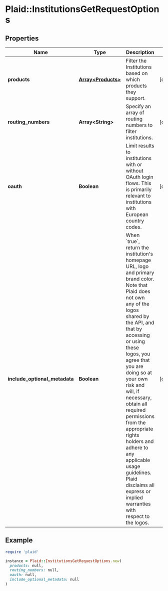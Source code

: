 # Plaid::InstitutionsGetRequestOptions

## Properties

| Name | Type | Description | Notes |
| ---- | ---- | ----------- | ----- |
| **products** | [**Array&lt;Products&gt;**](Products.md) | Filter the Institutions based on which products they support.  | [optional] |
| **routing_numbers** | **Array&lt;String&gt;** | Specify an array of routing numbers to filter institutions. | [optional] |
| **oauth** | **Boolean** | Limit results to institutions with or without OAuth login flows. This is primarily relevant to institutions with European country codes. | [optional] |
| **include_optional_metadata** | **Boolean** | When &#x60;true&#x60;, return the institution&#39;s homepage URL, logo and primary brand color.  Note that Plaid does not own any of the logos shared by the API, and that by accessing or using these logos, you agree that you are doing so at your own risk and will, if necessary, obtain all required permissions from the appropriate rights holders and adhere to any applicable usage guidelines. Plaid disclaims all express or implied warranties with respect to the logos. | [optional] |

## Example

```ruby
require 'plaid'

instance = Plaid::InstitutionsGetRequestOptions.new(
  products: null,
  routing_numbers: null,
  oauth: null,
  include_optional_metadata: null
)
```

